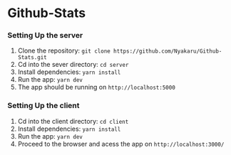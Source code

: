 # Github-Stats

### Setting Up the server

1. Clone the repository: `git clone https://github.com/Nyakaru/Github-Stats.git`
2. Cd into the sever directory: `cd server`
3. Install dependencies: `yarn install`
4. Run the app: `yarn dev`
5. The app should be running on `http://localhost:5000`

### Setting Up the client

1. Cd into the client directory: `cd client`
3. Install dependencies: `yarn install`
4. Run the app: `yarn dev`
5. Proceed to the browser and acess the app on `http://localhost:3000/`
